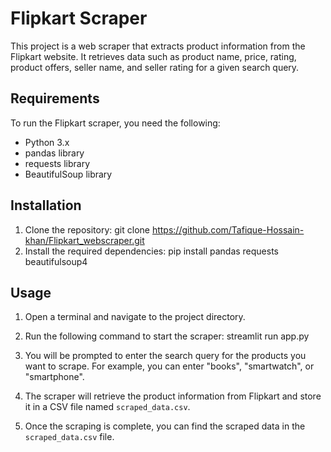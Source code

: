 # Flipkart Scraper

This project is a web scraper that extracts product information from the Flipkart website. It retrieves data such as product name, price, rating, product offers, seller name, and seller rating for a given search query.

## Requirements

To run the Flipkart scraper, you need the following:

- Python 3.x
- pandas library
- requests library
- BeautifulSoup library

## Installation

1. Clone the repository: git clone https://github.com/Tafique-Hossain-khan/Flipkart_webscraper.git
2. Install the required dependencies: pip install pandas requests beautifulsoup4


## Usage

1. Open a terminal and navigate to the project directory.
2. Run the following command to start the scraper: streamlit run app.py
3. You will be prompted to enter the search query for the products you want to scrape. For example, you can enter "books", "smartwatch", or "smartphone".

4. The scraper will retrieve the product information from Flipkart and store it in a CSV file named `scraped_data.csv`.

5. Once the scraping is complete, you can find the scraped data in the `scraped_data.csv` file.



